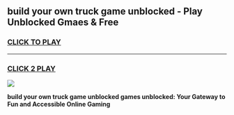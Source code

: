 
## build your own truck game unblocked - Play Unblocked Gmaes & Free
<h3>
<a href="https://news.freeplayer.one?title=build_your_own_truck_game_unblocked&ref=23F">CLICK TO PLAY</a></h3>
<hr>

<h3>
<a href="https://news.freeplayer.one?title=build_your_own_truck_game_unblocked&ref=23F">CLICK 2 PLAY</a>
  
</h3>

<a href="https://news.freeplayer.one?title=build_your_own_truck_game_unblocked&ref=23F/"><img src="https://clearcache.store/games.png"></a>


**build your own truck game unblocked games unblocked: Your Gateway to Fun and Accessible Online Gaming**
